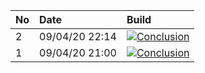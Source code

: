 | No  | Date           | Build                                                                                                                                                            |
| :-- | :------------- | :--------------------------------------------------------------------------------------------------------------------------------------------------------------- |
| 2   | 09/04/20 22:14 | [![Conclusion](https://img.shields.io/badge/build-fail-red)](https://github.com/e2e-boilerplate/wd-es-modules-babel-webdriver-manager-ava/actions/runs/74916982) |
| 1   | 09/04/20 21:00 | [![Conclusion](https://img.shields.io/badge/build-fail-red)](https://github.com/e2e-boilerplate/wd-es-modules-babel-webdriver-manager-ava/actions/runs/74879291) |
